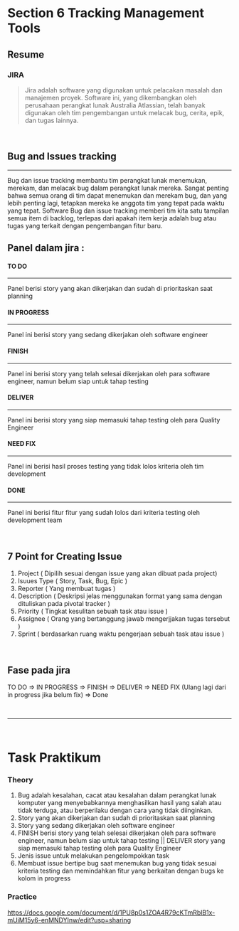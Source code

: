 # Section 6 **Tracking Management Tools**

## Resume

### JIRA <br>

> Jira adalah software yang digunakan untuk pelacakan masalah dan manajemen proyek. Software ini, yang dikembangkan oleh perusahaan perangkat lunak Australia Atlassian, telah banyak digunakan oleh tim pengembangan untuk melacak bug, cerita, epik, dan tugas lainnya.

<br>

## Bug and Issues tracking

<hr>
Bug dan issue tracking membantu tim perangkat lunak menemukan, merekam, dan melacak bug dalam perangkat lunak mereka. Sangat penting bahwa semua orang di tim dapat menemukan dan merekam bug, dan yang lebih penting lagi, tetapkan mereka ke anggota tim yang tepat pada waktu yang tepat. Software Bug dan issue tracking memberi tim kita satu tampilan semua item di backlog, terlepas dari apakah item kerja adalah bug atau tugas yang terkait dengan pengembangan fitur baru.

<br>

## Panel dalam jira :

#### TO DO

<hr>
Panel berisi story yang akan dikerjakan dan sudah di prioritaskan saat planning

<br>

#### IN PROGRESS

<hr>
Panel ini berisi story yang sedang dikerjakan oleh software engineer

<br>

#### FINISH

<hr>
Panel ini berisi story yang telah selesai dikerjakan oleh para software engineer, namun belum siap untuk tahap testing

<br>

#### DELIVER

<hr>

Panel ini berisi story yang siap memasuki tahap testing oleh para Quality Engineer
<br>

#### NEED FIX

<hr>

Panel ini berisi hasil proses testing yang tidak lolos kriteria oleh tim development
<br>

#### DONE

<hr>

Panel ini berisi fitur fitur yang sudah lolos dari kriteria testing oleh development team

<br>

## 7 Point for Creating Issue

1. Project ( Dipilih sesuai dengan issue yang akan dibuat pada project)
2. Isuues Type ( Story, Task, Bug, Epic )
3. Reporter ( Yang membuat tugas )
4. Description ( Deskripsi jelas menggunakan format yang sama dengan dituliskan pada pivotal tracker )
5. Priority ( Tingkat kesulitan sebuah task atau issue )
6. Assignee ( Orang yang bertanggung jawab mengerjjakan tugas tersebut )
7. Sprint ( berdasarkan ruang waktu pengerjaan sebuah task atau issue )

<br>

## Fase pada jira

TO DO => IN PROGRESS => FINISH => DELIVER => NEED FIX (Ulang lagi dari in progress jika belum fix) => Done

<br><hr>
<br>

# Task Praktikum

### Theory

1. Bug adalah kesalahan, cacat atau kesalahan dalam perangkat lunak komputer yang menyebabkannya menghasilkan hasil yang salah atau tidak terduga, atau berperilaku dengan cara yang tidak diinginkan.
2. Story yang akan dikerjakan dan sudah di prioritaskan saat planning
3. Story yang sedang dikerjakan oleh software engineer
4. FINISH berisi story yang telah selesai dikerjakan oleh para software engineer, namun belum siap untuk tahap testing ||
   DELIVER story yang siap memasuki tahap testing oleh para Quality Engineer
5. Jenis issue untuk melakukan pengelompokkan task
6. Membuat issue bertipe bug saat menemukan bug yang tidak sesuai kriteria testing dan memindahkan fitur yang berkaitan dengan bugs ke kolom in progress

### Practice

https://docs.google.com/document/d/1PU8p0s1ZOA4R79cKTmRblB1x-mUiM15y6-enMNDYInw/edit?usp=sharing
